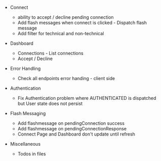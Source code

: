 * Connect
  * ability to accept / decline pending connection
  * Add flash messages when connect is clicked - Dispatch flash message
  * Add filter for technical and non-technical


* Dashboard
  * Connections - List connections
  * Accept / Decline


* Error Handling
  * Check all endpoints error handing - client side

* Authentication
  - Fix Authentication problem where AUTHENTICATED is dispatched but User state does not persist

* Flash Messaging
  * Add flashmessage on pendingConnection success
  * Add flashmessage on pendingConnectionResponse 
  * Connect Page and Dashboard don't update until refresh

* Miscellaneous
  * Todos in files